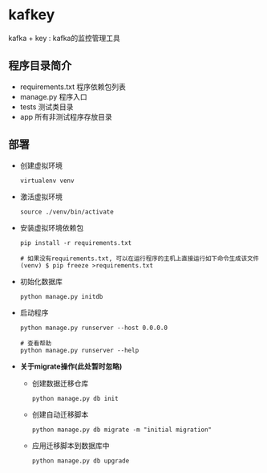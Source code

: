 # kafkey

kafka + key : kafka的监控管理工具


## 程序目录简介
* requirements.txt 程序依赖包列表
* manage.py 程序入口
* tests 测试类目录
* app 所有非测试程序存放目录


## 部署

* 创建虚拟环境

	```
	virtualenv venv 
	```

* 激活虚拟环境

	```
	source ./venv/bin/activate
	```

* 安装虚拟环境依赖包

	```
	pip install -r requirements.txt
	
	# 如果没有requirements.txt, 可以在运行程序的主机上直接运行如下命令生成该文件
	(venv) $ pip freeze >requirements.txt
	```

* 初始化数据库

	```
	python manage.py initdb
	```

* 启动程序

	```
	python manage.py runserver --host 0.0.0.0
	
	# 查看帮助
	python manage.py runserver --help 
	```
	
* **关于migrate操作(此处暂时忽略)**

	* 创建数据迁移仓库


		```
		python manage.py db init
		```
	
	* 创建自动迁移脚本
	
		```
		python manage.py db migrate -m "initial migration"
		```
	
	* 应用迁移脚本到数据库中
	
		```
		python manage.py db upgrade
		```
     
   





